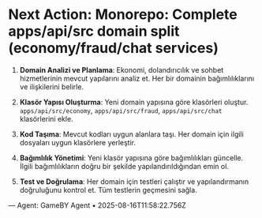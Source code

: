 # Next Action: Monorepo: Complete apps/api/src domain split (economy/fraud/chat services)

1. **Domain Analizi ve Planlama**: Ekonomi, dolandırıcılık ve sohbet hizmetlerinin mevcut yapılarını analiz et. Her bir domainin bağımlılıklarını ve ilişkilerini belirle.

2. **Klasör Yapısı Oluşturma**: Yeni domain yapısına göre klasörleri oluştur. `apps/api/src/economy`, `apps/api/src/fraud`, `apps/api/src/chat` klasörlerini ekle.

3. **Kod Taşıma**: Mevcut kodları uygun alanlara taşı. Her domain için ilgili dosyaları uygun klasörlere yerleştir.

4. **Bağımlılık Yönetimi**: Yeni klasör yapısına göre bağımlılıkları güncelle. İlgili bağımlılıkların doğru bir şekilde yapılandırıldığından emin ol.

5. **Test ve Doğrulama**: Her domain için testleri çalıştır ve yapılandırmanın doğruluğunu kontrol et. Tüm testlerin geçmesini sağla.

— Agent: GameBY Agent • 2025-08-16T11:58:22.756Z
